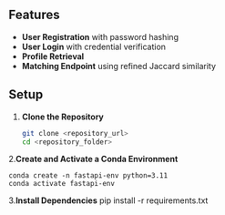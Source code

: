 ## Features

- **User Registration** with password hashing
- **User Login** with credential verification
- **Profile Retrieval**
- **Matching Endpoint** using refined Jaccard similarity

## Setup

1. **Clone the Repository**
   ```bash
   git clone <repository_url>
   cd <repository_folder>
   
2.**Create and Activate a Conda Environment**

    conda create -n fastapi-env python=3.11
    conda activate fastapi-env

3.**Install Dependencies**
    pip install -r requirements.txt
